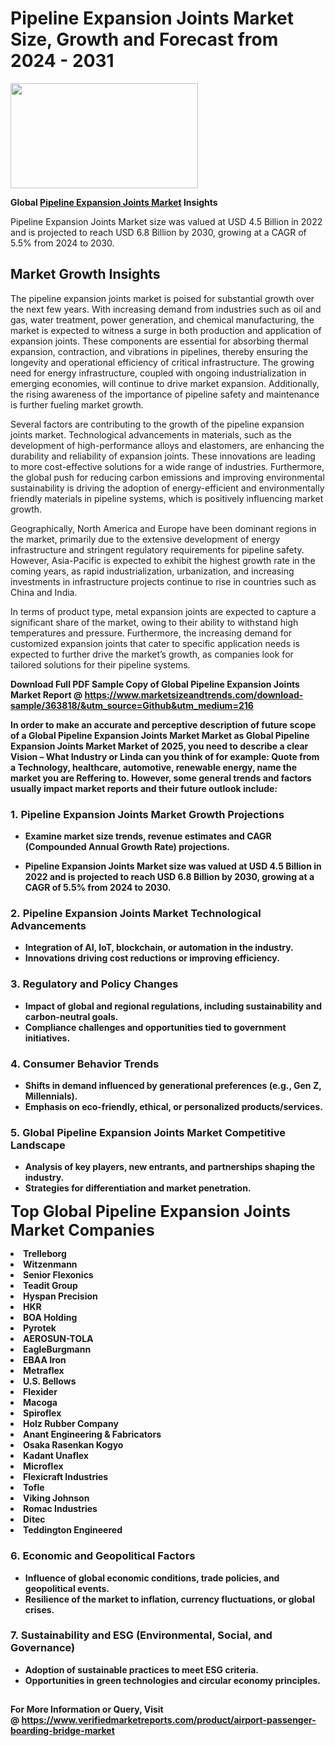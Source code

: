 <H1>Pipeline Expansion Joints Market Size, Growth and Forecast from 2024 - 2031</H1><img class="aligncenter size-medium wp-image-584254" src="https://thirdeyenews.in/wp-content/uploads/2024/09/Global-Market-Research-300x168.jpeg" alt="" width="300" height="168" /><p><strong>Global&nbsp;<a href="https://www.marketsizeandtrends.com/download-sample/363818/&amp;utm_source=Github&utm_medium=216">Pipeline Expansion Joints Market</a> Insights</strong></p><p>Pipeline Expansion Joints Market size was valued at USD 4.5 Billion in 2022 and is projected to reach USD 6.8 Billion by 2030, growing at a CAGR of 5.5% from 2024 to 2030.</p><p><h2>Market Growth Insights</h2> <p>The pipeline expansion joints market is poised for substantial growth over the next few years. With increasing demand from industries such as oil and gas, water treatment, power generation, and chemical manufacturing, the market is expected to witness a surge in both production and application of expansion joints. These components are essential for absorbing thermal expansion, contraction, and vibrations in pipelines, thereby ensuring the longevity and operational efficiency of critical infrastructure. The growing need for energy infrastructure, coupled with ongoing industrialization in emerging economies, will continue to drive market expansion. Additionally, the rising awareness of the importance of pipeline safety and maintenance is further fueling market growth.</p> <p><strong></strong></p> <p>Several factors are contributing to the growth of the pipeline expansion joints market. Technological advancements in materials, such as the development of high-performance alloys and elastomers, are enhancing the durability and reliability of expansion joints. These innovations are leading to more cost-effective solutions for a wide range of industries. Furthermore, the global push for reducing carbon emissions and improving environmental sustainability is driving the adoption of energy-efficient and environmentally friendly materials in pipeline systems, which is positively influencing market growth.</p> <p>Geographically, North America and Europe have been dominant regions in the market, primarily due to the extensive development of energy infrastructure and stringent regulatory requirements for pipeline safety. However, Asia-Pacific is expected to exhibit the highest growth rate in the coming years, as rapid industrialization, urbanization, and increasing investments in infrastructure projects continue to rise in countries such as China and India.</p> <p>In terms of product type, metal expansion joints are expected to capture a significant share of the market, owing to their ability to withstand high temperatures and pressure. Furthermore, the increasing demand for customized expansion joints that cater to specific application needs is expected to further drive the market’s growth, as companies look for tailored solutions for their pipeline systems.</p> <p><strong></p><p><span class=""><strong>Download Full PDF Sample Copy of Global Pipeline Expansion Joints Market Report</strong> @ <a href="https://www.marketsizeandtrends.com/download-sample/363818/&amp;utm_source=Github&utm_medium=216" target="_blank">https://www.marketsizeandtrends.com/download-sample/363818/&amp;utm_source=Github&utm_medium=216</a></span></p><p>In order to make an accurate and perceptive description of future scope of a Global&nbsp;Pipeline Expansion Joints Market Market as Global&nbsp;Pipeline Expansion Joints Market Market of 2025, you need to describe a clear Vision &ndash; What Industry or Linda can you think of for example: Quote from a Technology, healthcare, automotive, renewable energy, name the market you are Reffering to. However, some general trends and factors usually impact market reports and their future outlook include:</p><h3>1.&nbsp;<strong>Pipeline Expansion Joints Market Growth Projections</strong></h3><ul><li>Examine market size trends, revenue estimates and CAGR (Compounded Annual Growth Rate) projections.</li><li><p>Pipeline Expansion Joints Market size was valued at USD 4.5 Billion in 2022 and is projected to reach USD 6.8 Billion by 2030, growing at a CAGR of 5.5% from 2024 to 2030.</p></li></ul><h3>2.&nbsp;<strong>Pipeline Expansion Joints Market Technological Advancements</strong></h3><ul><li>Integration of AI, IoT, blockchain, or automation in the industry.</li><li>Innovations driving cost reductions or improving efficiency.</li></ul><h3>3.&nbsp;<strong>Regulatory and Policy Changes</strong></h3><ul><li>Impact of global and regional regulations, including sustainability and carbon-neutral goals.</li><li>Compliance challenges and opportunities tied to government initiatives.</li></ul><h3>4.&nbsp;<strong>Consumer Behavior Trends</strong></h3><ul><li>Shifts in demand influenced by generational preferences (e.g., Gen Z, Millennials).</li><li>Emphasis on eco-friendly, ethical, or personalized products/services.</li></ul><h3>5.&nbsp;<strong>Global Pipeline Expansion Joints Market Competitive Landscape</strong></h3><ul><li>Analysis of key players, new entrants, and partnerships shaping the industry.</li><li>Strategies for differentiation and market penetration.</li></ul><p data-pm-slice="1 1 []"><span style="color: inherit; font-family: inherit; font-size: 25px;">Top Global Pipeline Expansion Joints Market Companies</span></p><div class="" data-test-id=""><p><li>Trelleborg</li><li> Witzenmann</li><li> Senior Flexonics</li><li> Teadit Group</li><li> Hyspan Precision</li><li> HKR</li><li> BOA Holding</li><li> Pyrotek</li><li> AEROSUN-TOLA</li><li> EagleBurgmann</li><li> EBAA Iron</li><li> Metraflex</li><li> U.S. Bellows</li><li> Flexider</li><li> Macoga</li><li> Spiroflex</li><li> Holz Rubber Company</li><li> Anant Engineering & Fabricators</li><li> Osaka Rasenkan Kogyo</li><li> Kadant Unaflex</li><li> Microflex</li><li> Flexicraft Industries</li><li> Tofle</li><li> Viking Johnson</li><li> Romac Industries</li><li> Ditec</li><li> Teddington Engineered</li></p></div><h3>6.&nbsp;<strong>Economic and Geopolitical Factors</strong></h3><ul><li>Influence of global economic conditions, trade policies, and geopolitical events.</li><li>Resilience of the market to inflation, currency fluctuations, or global crises.</li></ul><h3>7.&nbsp;<strong>Sustainability and ESG (Environmental, Social, and Governance)</strong></h3><ul><li>Adoption of sustainable practices to meet ESG criteria.</li><li>Opportunities in green technologies and circular economy principles.</li></ul><h2><strong style="font-size: 14px;">For More Information or Query, Visit @&nbsp;</strong><a style="background-color: #ffffff; font-size: 14px;" href="https://www.marketsizeandtrends.com/report/pipeline-expansion-joints-market/" target="_blank">https://www.verifiedmarketreports.com/product/airport-passenger-boarding-bridge-market</a></h2>
